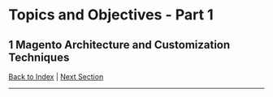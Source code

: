 # Topics and Objectives - Part 1

## **1** Magento Architecture and Customization Techniques

[Back to Index](./) | [Next Section](./2.md)

------


